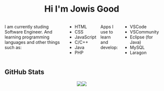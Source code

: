 <html>
  <h1 align="center">Hi I'm Jowis Good</h1>
  <div style="display:flex; gap:1em">
    <p>I am currently studing Software Engineer. And learning programming languages and other things such as:</p>
    <ul>
      <li>HTML</li>
      <li>CSS</li>
      <li>JavaScript</li>
      <li>C/C++</li>
      <li>Java</li>
      <li>PHP</li>
    </ul>
    <p>Apps I use to learn and develop:</p>
    <ul>
      <li>VSCode</li>
      <li>VSCommunity</li>
      <li>Eclipse (for Java)</li>
      <li>MySQL</li>
      <li>Laragon</li>
    </ul>
  </div>
  <h2>GitHub Stats</h2>
  <div style="
      display:flex;
      aling-items: center;
      justify-content: center;">
    <img src="https://github-readme-stats.vercel.app/api?username=JowisG&show_icons=true&theme=highcontrast" />
    <img src="https://github-readme-stats.vercel.app/api/top-langs/?username=JowisG&layout=donut&theme=highcontrast"/>
  </div>
</html>
